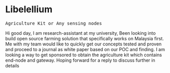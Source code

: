 # Libelellium 
<pre>Agriculture Kit or Any sensing nodes</pre>
Hi good day, I am research-assistant at my university, Been looking into build open source farming solution that specifically works on Malaysia first. Me with my team would like to quickly get our concepts tested and proven and proceed to a journal as white paper based on our POC and finding. I am looking a way to get sponsored to obtain the agriculture kit which contains end-node and gateway. Hoping forward for a reply to discuss further in details
